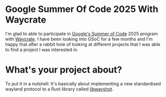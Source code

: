 # Google Summer Of Code 2025 With Waycrate

I'm glad to able to participate in [Google's Summer of Code](https://en.wikipedia.org/wiki/Google_Summer_of_Code) 2025 program with [Waycrate](https://waycrate.github.io/index.html). I have been looking into GSoC for a few months and I'm happy that after a rabbit hole of looking at different projects that I was able to find a project I was interested in.

# What's your project about?
To put it in a nutshell: It's basically about implementing a new standardised wayland protocol to a Rust library called [libwayshot](https://github.com/waycrate/wayshot). 

